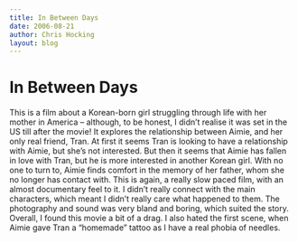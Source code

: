 ```yaml
---
title: In Between Days
date: 2006-08-21
author: Chris Hocking
layout: blog
---
```

# In Between Days

This is a film about a Korean-born girl struggling through life with her mother in America – although, to be honest, I didn’t realise it was set in the US till after the movie! It explores the relationship between Aimie, and her only real friend, Tran. At first it seems Tran is looking to have a relationship with Aimie, but she’s not interested. But then it seems that Aimie has fallen in love with Tran, but he is more interested in another Korean girl. With no one to turn to, Aimie finds comfort in the memory of her father, whom she no longer has contact with. This is again, a really slow paced film, with an almost documentary feel to it. I didn’t really connect with the main characters, which meant I didn’t really care what happened to them. The photography and sound was very bland and boring, which suited the story. Overall, I found this movie a bit of a drag. I also hated the first scene, when Aimie gave Tran a “homemade” tattoo as I have a real phobia of needles.